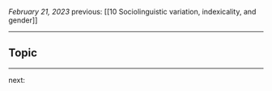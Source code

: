 *February 21, 2023*
previous: [[10 Sociolinguistic variation, indexicality, and gender]]

---

## Topic


---




next:
